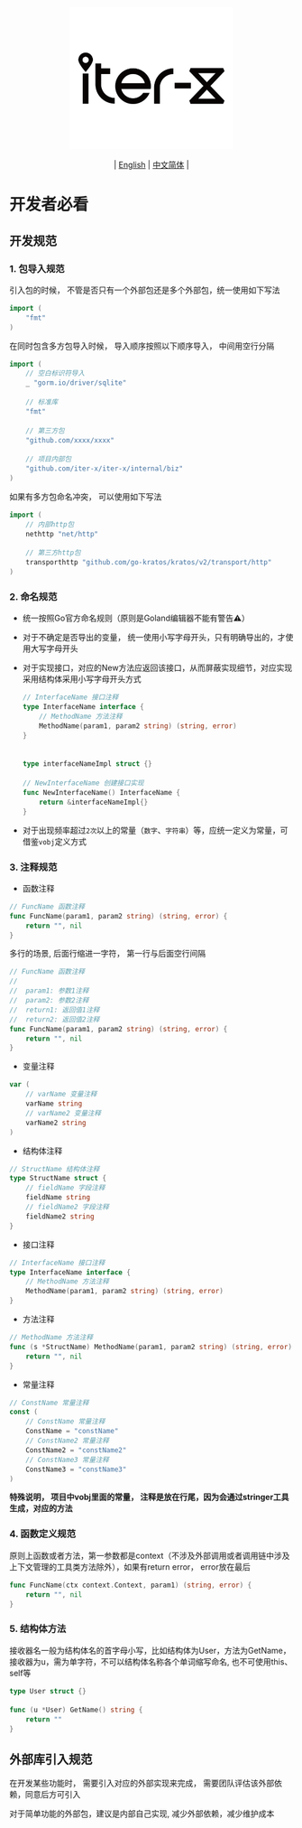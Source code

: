 <div align="center">
  <img src="../logo.png" alt="Logo" width="290" height="251" />
</div>

<div align="center">

| [English](GOPHER.md) | [中文简体](GOPHER.zh-CN.md) |

</div>

# 开发者必看

## 开发规范

### 1. 包导入规范

引入包的时候， 不管是否只有一个外部包还是多个外部包，统一使用如下写法

```go
import (
	"fmt"
)
```

在同时包含多方包导入时候， 导入顺序按照以下顺序导入， 中间用空行分隔

```go
import (    
	// 空白标识符导入
    _ "gorm.io/driver/sqlite"
    
    // 标准库
    "fmt"
    
    // 第三方包
    "github.com/xxxx/xxxx"

    // 项目内部包
    "github.com/iter-x/iter-x/internal/biz"
)
```

如果有多方包命名冲突， 可以使用如下写法

```go
import (
    // 内部http包
    nethttp "net/http"
	
    // 第三方http包
    transporthttp "github.com/go-kratos/kratos/v2/transport/http"
)
```

### 2. 命名规范

* 统一按照Go官方命名规则（原则是Goland编辑器不能有警告⚠️）

* 对于不确定是否导出的变量， 统一使用小写字母开头，只有明确导出的，才使用大写字母开头

* 对于实现接口，对应的New方法应返回该接口，从而屏蔽实现细节，对应实现采用结构体采用小写字母开头方式

    ```go
    // InterfaceName 接口注释
    type InterfaceName interface {
        // MethodName 方法注释
        MethodName(param1, param2 string) (string, error)
    }
  
  
    type interfaceNameImpl struct {}
  
    // NewInterfaceName 创建接口实现
    func NewInterfaceName() InterfaceName {
        return &interfaceNameImpl{}
    }
    ```

* 对于出现频率超过`2次`以上的常量（`数字`、`字符串`）等，应统一定义为常量，可借鉴`vobj`定义方式


### 3. 注释规范

* 函数注释

```go
// FuncName 函数注释
func FuncName(param1, param2 string) (string, error) {
    return "", nil
}
```

多行的场景, 后面行缩进一字符， 第一行与后面空行间隔

```go
// FuncName 函数注释
// 
//  param1: 参数1注释
//  param2: 参数2注释
//  return1: 返回值1注释
//  return2: 返回值2注释
func FuncName(param1, param2 string) (string, error) {
    return "", nil
}
```

* 变量注释

```go
var (
	// varName 变量注释
	varName string
	// varName2 变量注释
	varName2 string
)
```

* 结构体注释

```go
// StructName 结构体注释
type StructName struct {
	// fieldName 字段注释
	fieldName string
	// fieldName2 字段注释
	fieldName2 string
}
```

* 接口注释

```go
// InterfaceName 接口注释
type InterfaceName interface {
	// MethodName 方法注释
	MethodName(param1, param2 string) (string, error)
}
```

* 方法注释

```go
// MethodName 方法注释
func (s *StructName) MethodName(param1, param2 string) (string, error) {
    return "", nil
}
```

* 常量注释

```go
// ConstName 常量注释
const (
	// ConstName 常量注释
	ConstName = "constName"
	// ConstName2 常量注释
	ConstName2 = "constName2"
	// ConstName3 常量注释
	ConstName3 = "constName3"
)
```

**特殊说明， 项目中vobj里面的常量， 注释是放在行尾，因为会通过stringer工具生成，对应的方法**


### 4. 函数定义规范

原则上函数或者方法，第一参数都是context（不涉及外部调用或者调用链中涉及上下文管理的工具类方法除外），如果有return error， error放在最后

```go
func FuncName(ctx context.Context, param1) (string, error) {
	return "", nil
}
```

### 5. 结构体方法

接收器名一般为结构体名的首字母小写，比如结构体为User，方法为GetName，接收器为u，需为单字符，不可以结构体名称各个单词缩写命名, 也不可使用this、self等

```go
type User struct {}

func (u *User) GetName() string {
	return ""
}
```

## 外部库引入规范

在开发某些功能时， 需要引入对应的外部实现来完成， 需要团队评估该外部依赖，同意后方可引入

对于简单功能的外部包，建议是内部自己实现, 减少外部依赖，减少维护成本
